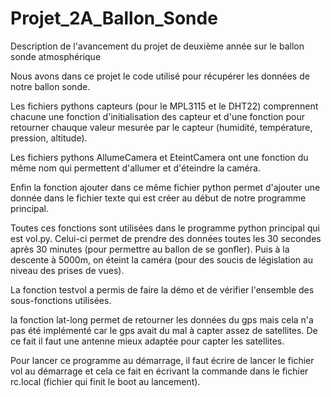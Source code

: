# Projet_2A_Ballon_Sonde
Description de l'avancement du projet de deuxième année sur le ballon sonde atmosphérique

Nous avons dans ce projet le code utilisé pour récupérer les données de notre ballon sonde.

Les fichiers pythons capteurs (pour le MPL3115 et le DHT22) comprennent chacune une fonction d'initialisation des capteur et d'une fonction pour retourner chauque valeur mesurée par le capteur (humidité, température, pression, altitude).

Les fichiers pythons AllumeCamera et EteintCamera ont une fonction du même nom qui permettent d'allumer et d'éteindre la caméra.

Enfin la fonction ajouter dans ce même fichier python permet d'ajouter une donnée dans le fichier texte qui est créer au début de notre programme principal.

Toutes ces fonctions sont utilisées dans le programme python principal qui est vol.py. Celui-ci permet de prendre des données toutes les 30 secondes après 30 minutes (pour permettre au ballon de se gonfler). Puis à la descente à 5000m, on éteint la caméra (pour des soucis de législation au niveau des prises de vues).

La fonction testvol a permis de faire la démo et de vérifier l'ensemble des sous-fonctions utilisées.

la fonction lat-long permet de retourner les données du gps mais cela n'a pas été implémenté car le gps avait du mal à capter assez de satellites. De ce fait il faut une antenne mieux adaptée pour capter les satellites.

Pour lancer ce programme au démarrage, il faut écrire de lancer le fichier vol au démarrage et cela ce fait en écrivant la commande dans le fichier rc.local (fichier qui finit le boot au lancement).
